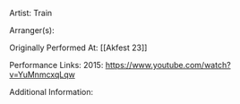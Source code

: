 Artist: Train

  

Arranger(s):

  

Originally Performed At: [[Akfest 23]]

  

Performance Links:
2015: https://www.youtube.com/watch?v=YuMnmcxqLqw
  

Additional Information: